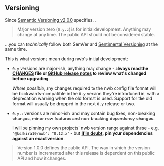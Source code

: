 ## Versioning

Since [Semantic Versioning v2.0.0](http://semver.org/spec/v2.0.0.html) specifies...

> Major version zero (`0.y.z`) is for initial development. Anything may change at any time. The public API should not be considered stable.

...you can *technically* follow both SemVer and [Sentimental Versioning](http://sentimentalversioning.org/) at the same time.

This is what versions mean during nwb's initial development:

- `0.y` versions are major-ish, anything may change - **always read the [CHANGES](/CHANGES.md) file or [GitHub release notes](https://github.com/insin/nwb/releases) to review what's changed before upgrading**.

  *Where possible*, any changes required to the nwb config file format will be backwards-compatible in the `0.y` version they're introduced in, with a deprecation warning when the old format is used. Support for the old format will usually be dropped in the next `0.y` release or two.

- `0.y.z` versions are minor-ish, and may contain bug fixes, non-breaking changes, minor new features and non-breaking dependency changes.

  I will be pinning my own projects' nwb version range against these - e.g. `"@ksakira10/nwb": "0.12.x"` - but **[if in doubt](https://medium.com/@kentcdodds/why-semver-ranges-are-literally-the-worst-817cdcb09277), pin your dependencies against an exact version**.

> Version 1.0.0 defines the public API. The way in which the version number is incremented after this release is dependent on this public API and how it changes.
